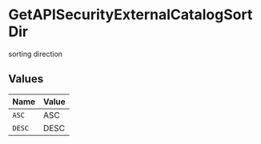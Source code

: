 # GetAPISecurityExternalCatalogSortDir

sorting direction


## Values

| Name   | Value  |
| ------ | ------ |
| `ASC`  | ASC    |
| `DESC` | DESC   |